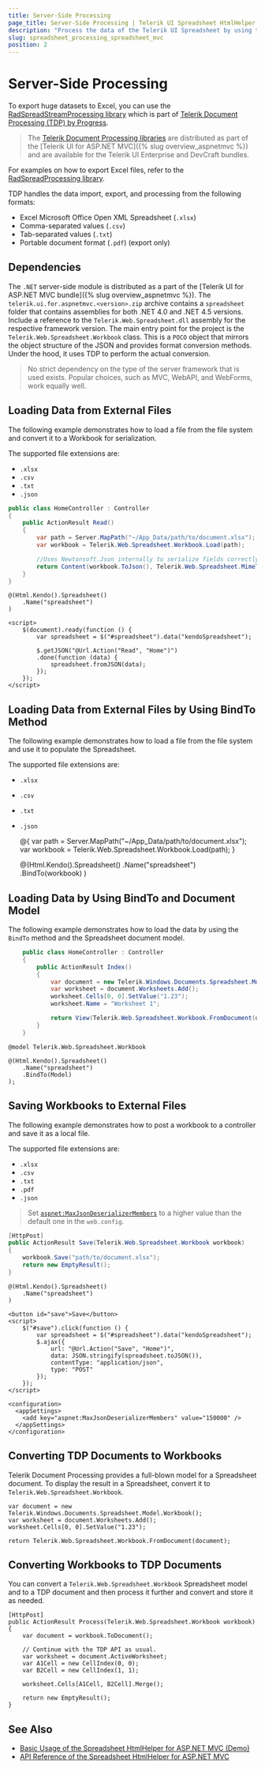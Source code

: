 ```yaml
---
title: Server-Side Processing
page_title: Server-Side Processing | Telerik UI Spreadsheet HtmlHelper for ASP.NET MVC
description: "Process the data of the Telerik UI Spreadsheet by using the Telerik Document Processing library."
slug: spreadsheet_processing_spreadsheet_mvc
position: 2
---
```


# Server-Side Processing

To export huge datasets to Excel, you can use the [RadSpreadStreamProcessing library](http://docs.telerik.com/devtools/document-processing/libraries/radspreadstreamprocessing/overview) which is part of [Telerik Document Processing (TDP) by Progress](http://docs.telerik.com/devtools/document-processing/introduction).

> The [Telerik Document Processing libraries](http://docs.telerik.com/devtools/document-processing/introduction#libraries) are distributed as part of the [Telerik UI for ASP.NET MVC]({% slug overview_aspnetmvc %}) and are available for the Telerik UI Enterprise and DevCraft bundles.

For examples on how to export Excel files, refer to the [RadSpreadProcessing library](http://docs.telerik.com/devtools/document-processing/libraries/radspreadprocessing/overview).

TDP handles the data import, export, and processing from the following formats:

* Excel Microsoft Office Open XML Spreadsheet (`.xlsx`)
* Comma-separated values (`.csv`)
* Tab-separated values (`.txt`)
* Portable document format (`.pdf`) (export only)

## Dependencies

The `.NET` server-side module is distributed as a part of the [Telerik UI for ASP.NET MVC bundle]({% slug overview_aspnetmvc %}). The `telerik.ui.for.aspnetmvc.<version>.zip` archive contains a `spreadsheet` folder that contains assemblies for both .NET 4.0 and .NET 4.5 versions. Include a reference to the `Telerik.Web.Spreadsheet.dll` assembly for the respective framework version. The main entry point for the project is the `Telerik.Web.Spreadsheet.Workbook` class. This is a `POCO` object that mirrors the object structure of the JSON and provides format conversion methods. Under the hood, it uses TDP to perform the actual conversion.

> No strict dependency on the type of the server framework that is used exists. Popular choices, such as MVC, WebAPI, and WebForms, work equally well.

## Loading Data from External Files

The following example demonstrates how to load a file from the file system and convert it to a Workbook for serialization.

The supported file extensions are:
* `.xlsx`
* `.csv`
* `.txt`
* `.json`

```cs
public class HomeController : Controller
{
    public ActionResult Read()
    {
        var path = Server.MapPath("~/App_Data/path/to/document.xlsx");
        var workbook = Telerik.Web.Spreadsheet.Workbook.Load(path);

        //Uses Newtonsoft.Json internally to serialize fields correctly.
        return Content(workbook.ToJson(), Telerik.Web.Spreadsheet.MimeTypes.JSON);
    }
}
```
```cshtml
@(Html.Kendo().Spreadsheet()
    .Name("spreadsheet")
)

<script>
    $(document).ready(function () {
        var spreadsheet = $("#spreadsheet").data("kendoSpreadsheet");

        $.getJSON("@Url.Action("Read", "Home")")
        .done(function (data) {
            spreadsheet.fromJSON(data);
        });
    });
</script>
```

## Loading Data from External Files by Using BindTo Method

The following example demonstrates how to load a file from the file system and use it to populate the Spreadsheet.

The supported file extensions are:
* `.xlsx`
* `.csv`
* `.txt`
* `.json`

    @{
        var path = Server.MapPath("~/App_Data/path/to/document.xlsx");
        var workbook = Telerik.Web.Spreadsheet.Workbook.Load(path);
    }

    @(Html.Kendo().Spreadsheet()
        .Name("spreadsheet")
        .BindTo(workbook)
    )

## Loading Data by Using BindTo and Document Model

The following example demonstrates how to load the data by using the `BindTo` method and the Spreadsheet document model.

```cs
	public class HomeController : Controller
    {
        public ActionResult Index()
        {
            var document = new Telerik.Windows.Documents.Spreadsheet.Model.Workbook();
            var worksheet = document.Worksheets.Add();
            worksheet.Cells[0, 0].SetValue("1.23");
            worksheet.Name = "Worksheet 1";

            return View(Telerik.Web.Spreadsheet.Workbook.FromDocument(document));
        }
    }
```
```cshtml
@model Telerik.Web.Spreadsheet.Workbook

@(Html.Kendo().Spreadsheet()
    .Name("spreadsheet")
    .BindTo(Model)
);
```

## Saving Workbooks to External Files

The following example demonstrates how to post a workbook to a controller and save it as a local file.

The supported file extensions are:
* `.xlsx`
* `.csv`
* `.txt`
* `.pdf`
* `.json`

> Set [`aspnet:MaxJsonDeserializerMembers`](https://msdn.microsoft.com/en-us/library/hh975440%28v=vs.120%29.aspx?f=255&MSPPError=-2147217396) to a higher value than the default one in the `web.config`.

```cs
[HttpPost]
public ActionResult Save(Telerik.Web.Spreadsheet.Workbook workbook)
{
    workbook.Save("path/to/document.xlsx");
    return new EmptyResult();
}
```
```cshtml
@(Html.Kendo().Spreadsheet()
    .Name("spreadsheet")
)

<button id="save">Save</button>
<script>
    $("#save").click(function () {
        var spreadsheet = $("#spreadsheet").data("kendoSpreadsheet");
        $.ajax({
            url: "@Url.Action("Save", "Home")",
            data: JSON.stringify(spreadsheet.toJSON()),
            contentType: "application/json",
            type: "POST"
        });
    });
</script>
```
```web.config
<configuration>
  <appSettings>
    <add key="aspnet:MaxJsonDeserializerMembers" value="150000" />
  </appSettings>
</configuration>
```

## Converting TDP Documents to Workbooks

Telerik Document Processing provides a full-blown model for a Spreadsheet document. To display the result in a Spreadsheet, convert it to `Telerik.Web.Spreadsheet.Workbook`.

    var document = new Telerik.Windows.Documents.Spreadsheet.Model.Workbook();
    var worksheet = document.Worksheets.Add();
    worksheet.Cells[0, 0].SetValue("1.23");

    return Telerik.Web.Spreadsheet.Workbook.FromDocument(document);

## Converting Workbooks to TDP Documents

You can convert a `Telerik.Web.Spreadsheet.Workbook` Spreadsheet model and to a TDP document and then process it further and convert and store it as needed.

    [HttpPost]
    public ActionResult Process(Telerik.Web.Spreadsheet.Workbook workbook)
    {
        var document = workbook.ToDocument();

        // Continue with the TDP API as usual.
        var worksheet = document.ActiveWorksheet;
        var A1Cell = new CellIndex(0, 0);
        var B2Cell = new CellIndex(1, 1);

        worksheet.Cells[A1Cell, B2Cell].Merge();

        return new EmptyResult();
    }

## See Also

* [Basic Usage of the Spreadsheet HtmlHelper for ASP.NET MVC (Demo)](https://demos.telerik.com/aspnet-mvc/spreadsheet/index)
* [API Reference of the Spreadsheet HtmlHelper for ASP.NET MVC](/api/spreadsheet)
